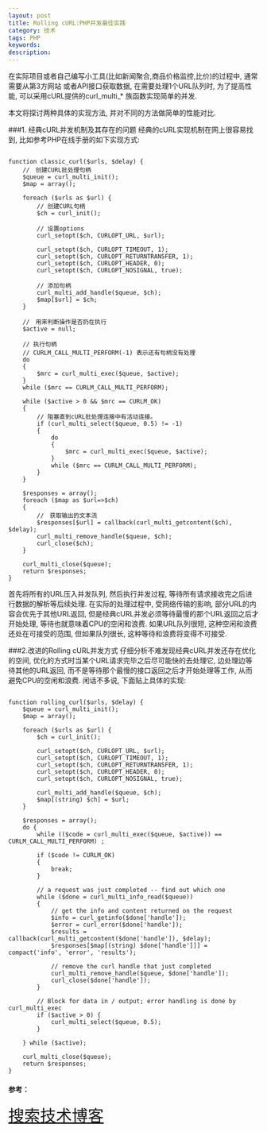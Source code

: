 ```yaml
---
layout: post
title: Rolling cURL:PHP并发最佳实践
category: 技术
tags: PHP
keywords: 
description:
---
```


在实际项目或者自己编写小工具(比如新闻聚合,商品价格监控,比价)的过程中, 通常需要从第3方网站
或者API接口获取数据, 在需要处理1个URL队列时, 为了提高性能, 可以采用cURL提供的curl_multi_*
族函数实现简单的并发.

本文将探讨两种具体的实现方法, 并对不同的方法做简单的性能对比.

###1. 经典cURL并发机制及其存在的问题
经典的cURL实现机制在网上很容易找到, 比如参考PHP在线手册的如下实现方式:

```

function classic_curl($urls, $delay) {
	//　创建CURL批处理句柄
    $queue = curl_multi_init();
    $map = array();
 
    foreach ($urls as $url) {
        // 创建CURL句柄
        $ch = curl_init();
 
        // 设置options
        curl_setopt($ch, CURLOPT_URL, $url);
 
        curl_setopt($ch, CURLOPT_TIMEOUT, 1);
        curl_setopt($ch, CURLOPT_RETURNTRANSFER, 1);
        curl_setopt($ch, CURLOPT_HEADER, 0);
        curl_setopt($ch, CURLOPT_NOSIGNAL, true);
 
        // 添加句柄
        curl_multi_add_handle($queue, $ch);
        $map[$url] = $ch;
    }
 
 	//　用来判断操作是否扔在执行
    $active = null;
 
    // 执行句柄
    // CURLM_CALL_MULTI_PERFORM(-1) 表示还有句柄没有处理
    do
    {
        $mrc = curl_multi_exec($queue, $active);
    }
    while ($mrc == CURLM_CALL_MULTI_PERFORM);
 
    while ($active > 0 && $mrc == CURLM_OK)
    {
    	// 阻塞直到cURL批处理连接中有活动连接。 
        if (curl_multi_select($queue, 0.5) != -1)
        {
            do
            {
                $mrc = curl_multi_exec($queue, $active);
            }
            while ($mrc == CURLM_CALL_MULTI_PERFORM);
        }
    }
 
    $responses = array();
    foreach ($map as $url=>$ch)
    {
    	//　获取输出的文本流
        $responses[$url] = callback(curl_multi_getcontent($ch), $delay);
        curl_multi_remove_handle($queue, $ch);
        curl_close($ch);
    }
 
    curl_multi_close($queue);
    return $responses;
}
```
首先将所有的URL压入并发队列, 然后执行并发过程, 等待所有请求接收完之后进行数据的解析等后续处理. 在实际的处理过程中, 受网络传输的影响, 部分URL的内容会优先于其他URL返回, 但是经典cURL并发必须等待最慢的那个URL返回之后才开始处理, 等待也就意味着CPU的空闲和浪费. 如果URL队列很短, 这种空闲和浪费还处在可接受的范围, 但如果队列很长, 这种等待和浪费将变得不可接受.

###2.改进的Rolling cURL并发方式
仔细分析不难发现经典cURL并发还存在优化的空间, 优化的方式时当某个URL请求完毕之后尽可能快的去处理它, 边处理边等待其他的URL返回, 而不是等待那个最慢的接口返回之后才开始处理等工作, 从而避免CPU的空闲和浪费. 闲话不多说, 下面贴上具体的实现:

```

function rolling_curl($urls, $delay) {
    $queue = curl_multi_init();
    $map = array();
 
    foreach ($urls as $url) {
        $ch = curl_init();
 
        curl_setopt($ch, CURLOPT_URL, $url);
        curl_setopt($ch, CURLOPT_TIMEOUT, 1);
        curl_setopt($ch, CURLOPT_RETURNTRANSFER, 1);
        curl_setopt($ch, CURLOPT_HEADER, 0);
        curl_setopt($ch, CURLOPT_NOSIGNAL, true);
 
        curl_multi_add_handle($queue, $ch);
        $map[(string) $ch] = $url;
    }
 
    $responses = array();
    do {
        while (($code = curl_multi_exec($queue, $active)) == CURLM_CALL_MULTI_PERFORM) ;
 
        if ($code != CURLM_OK)
        { 
	        break; 
        }
 
        // a request was just completed -- find out which one
        while ($done = curl_multi_info_read($queue)) 
        {
            // get the info and content returned on the request
            $info = curl_getinfo($done['handle']);
            $error = curl_error($done['handle']);
            $results = callback(curl_multi_getcontent($done['handle']), $delay);
            $responses[$map[(string) $done['handle']]] = compact('info', 'error', 'results');
 
            // remove the curl handle that just completed
            curl_multi_remove_handle($queue, $done['handle']);
            curl_close($done['handle']);
        }
 
        // Block for data in / output; error handling is done by curl_multi_exec
        if ($active > 0) {
            curl_multi_select($queue, 0.5);
        }
 
    } while ($active);
 
    curl_multi_close($queue);
    return $responses;
}
```
#### 参考：
<font size=6>[搜索技术博客](http://www.searchtb.com/2012/06/rolling-curl-best-practices.html)</font>
